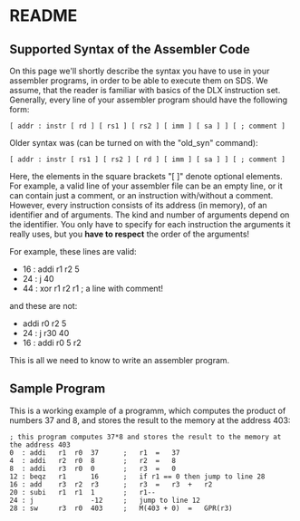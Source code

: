 # README #

## Supported Syntax of the Assembler Code ##

On this page we'll shortly describe the syntax you have to use in your assembler programs, in order to be able to execute them on SDS. We assume, that the reader is familiar with basics of the DLX instruction set.
Generally, every line of your assembler program should have the following form:

`[ addr : instr [ rd ] [ rs1 ] [ rs2 ] [ imm ] [ sa ] ] [ ; comment ]`

Older syntax was (can be turned on with the "old_syn" command):

`[ addr : instr [ rs1 ] [ rs2 ] [ rd ] [ imm ] [ sa ] ] [ ; comment ]`

Here, the elements in the square brackets "[ ]" denote optional elements. For example, a valid line of your assembler file can be an empty line, or it can contain just a comment, or an instruction with/without a comment. However, every instruction consists of its address (in memory), of an identifier and of arguments. The kind and number of arguments depend on the identifier. You only have to specify for each instruction the arguments it really uses, but you **have to respect** the order of the arguments!

For example, these lines are valid:

 * 16 : addi r1 r2 5
 * 24 : j 40
 * 44 : xor r1 r2 r1 ; a line with comment!

and these are not:

   * addi r0 r2 5
   * 24 : j r30 40
   * 16 : addi r0 5 r2

This is all we need to know to write an assembler program.

## Sample Program ##

This is a working example of a programm, which computes the product of numbers 37 and 8, and stores the result to the memory at the address 403:

    ; this program computes 37*8 and stores the result to the memory at the address 403
    0  : addi   r1  r0  37      ;   r1  =   37
    4  : addi   r2  r0  8       ;   r2  =   8
    8  : addi   r3  r0  0       ;   r3  =   0
    12 : beqz   r1      16      ;   if r1 == 0 then jump to line 28
    16 : add    r3  r2  r3      ;   r3  =   r3  +   r2
    20 : subi   r1  r1  1       ;   r1--
    24 : j              -12     ;   jump to line 12
    28 : sw     r3  r0  403     ;   M(403 + 0)  =   GPR(r3)
